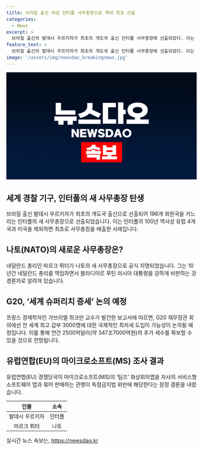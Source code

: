 ```yaml
---
title: 브라질 출신 여성 인터폴 사무총장으로 역대 최초 선출
categories:
  - News
excerpt: >
  브라질 출신의 발데시 우르키자가 최초의 개도국 출신 인터폴 사무총장에 선출되었다. 이는 인터폴의 100년 역사상 유럽 4개국과 미국을 제외하고는 처음이다. 뤼터 지명의 NATO 사무총장은 네덜란드 총리로, 푸틴을 강하게 비판하는 인물이다. G20에서는 프랑스 경제학자의 보고서가 발간되며, 추가 세수 확보 논의가 예정되어 있다. 유럽연합은 마이크로소프트의 화상회의앱 팀즈를 독점금지법 위반으로 조사하고 있다.
feature_text: >
  브라질 출신의 발데시 우르키자가 최초의 개도국 출신 인터폴 사무총장에 선출되었다. 이는 인터폴의 100년 역사상 유럽 4개국과 미국을 제외하고는 처음이다. 뤼터 지명의 NATO 사무총장은 네덜란드 총리로, 푸틴을 강하게 비판하는 인물이다. G20에서는 프랑스 경제학자의 보고서가 발간되며, 추가 세수 확보 논의가 예정되어 있다. 유럽연합은 마이크로소프트의 화상회의앱 팀즈를 독점금지법 위반으로 조사하고 있다.
image: '/assets/img/newsdao_breakingnews.jpg'
---
```


<p><img src="/assets/img/newsdao_breakingnews.jpg" alt="pcversion 속보" /></p>

<h2 data-ke-size="size26">세계 경찰 기구, 인터폴의 새 사무총장 탄생</h2>

<p data-ke-size="size16">브라질 출신 발데시 우르키자가 최초의 개도국 출신으로 선출되어 196개 회원국을 거느리는 인터폴의 새 사무총장으로 선출되었습니다. 이는 인터폴의 100년 역사상 유럽 4개국과 미국을 제외하면 최초로 사무총장을 배출한 사례입니다.</p>

<h2 data-ke-size="size26">나토(NATO)의 새로운 사무총장은?</h2>

<p data-ke-size="size16">네덜란드 총리인 마르크 뤼터가 나토의 새 사무총장으로 공식 지명되었습니다. 그는 10년간 네덜란드 총리를 역임하면서 블라디미르 푸틴 러시아 대통령을 강하게 비판하는 강경론자로 알려져 있습니다.</p>

<h2 data-ke-size="size26">G20, ‘세계 슈퍼리치 증세’ 논의 예정</h2>

<p data-ke-size="size16">프랑스 경제학자인 가브리엘 쥐크만 교수가 발간한 보고서에 따르면, G20 재무장관 회의에선 전 세계 최고 갑부 3000명에 대한 국제적인 최저세 도입이 가능성이 논의될 예정입니다. 이를 통해 연간 2500억달러(약 347조7000억원)의 추가 세수를 확보할 수 있을 것으로 전망됩니다.</p>

<h2 data-ke-size="size26">유럽연합(EU)의 마이크로소프트(MS) 조사 결과</h2>

<p data-ke-size="size16">유럽연합(EU) 경쟁당국이 마이크로소프트(MS)의 ‘팀즈’ 화상회의앱을 자사의 서비스형 소프트웨어 앱과 묶어 판매하는 관행이 독점금지법 위반에 해당한다는 잠정 결론을 내렸습니다.</p>

<table>
    <thead>
        <tr>
            <th style="text-align: center;">인물</th>
            <th style="text-align: center;">소속</th>
        </tr>
    </thead>
    <tbody>
        <tr>
            <td style="text-align: center;">발데시 우르키자</td>
            <td style="text-align: center;">인터폴</td>
        </tr>
        <tr>
            <td style="text-align: center;">마르크 뤼터</td>
            <td style="text-align: center;">나토</td>
        </tr>
    </tbody>
</table>
실시간 뉴스 속보는, <a href="https://newsdao.kr" rel="dofollow">https://newsdao.kr</a>


